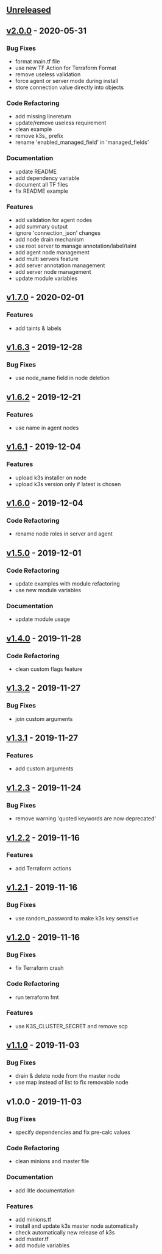 <a name="unreleased"></a>
## [Unreleased]


<a name="v2.0.0"></a>
## [v2.0.0] - 2020-05-31
### Bug Fixes
- format main.tf file
- use new TF Action for Terraform Format
- remove useless validation
- force agent or server mode during install
- store connection value directly into objects

### Code Refactoring
- add missing linereturn
- update/remove useless requirement
- clean example
- remove k3s_ prefix
- rename 'enabled_managed_field' in 'managed_fields'

### Documentation
- update README
- add dependency variable
- document all TF files
- fix README example

### Features
- add validation for agent nodes
- add summary output
- ignore 'connection_json' changes
- add node drain mechanism
- use root server to manage annotation/label/taint
- add agent node management
- add multi servers feature
- add server annotation management
- add server node management
- update module variables


<a name="v1.7.0"></a>
## [v1.7.0] - 2020-02-01
### Features
- add taints & labels


<a name="v1.6.3"></a>
## [v1.6.3] - 2019-12-28
### Bug Fixes
- use node_name field in node deletion


<a name="v1.6.2"></a>
## [v1.6.2] - 2019-12-21
### Features
- use name in agent nodes


<a name="v1.6.1"></a>
## [v1.6.1] - 2019-12-04
### Features
- upload k3s installer on node
- upload k3s version only if latest is chosen


<a name="v1.6.0"></a>
## [v1.6.0] - 2019-12-04
### Code Refactoring
- rename node roles in server and agent


<a name="v1.5.0"></a>
## [v1.5.0] - 2019-12-01
### Code Refactoring
- update examples with module refactoring
- use new module variables

### Documentation
- update module usage


<a name="v1.4.0"></a>
## [v1.4.0] - 2019-11-28
### Code Refactoring
- clean custom flags feature


<a name="v1.3.2"></a>
## [v1.3.2] - 2019-11-27
### Bug Fixes
- join custom arguments


<a name="v1.3.1"></a>
## [v1.3.1] - 2019-11-27
### Features
- add custom arguments


<a name="v1.2.3"></a>
## [v1.2.3] - 2019-11-24
### Bug Fixes
- remove warning 'quoted keywords are now deprecated'


<a name="v1.2.2"></a>
## [v1.2.2] - 2019-11-16
### Features
- add Terraform actions


<a name="v1.2.1"></a>
## [v1.2.1] - 2019-11-16
### Bug Fixes
- use random_password to make k3s key sensitive


<a name="v1.2.0"></a>
## [v1.2.0] - 2019-11-16
### Bug Fixes
- fix Terraform crash

### Code Refactoring
- run terraform fmt

### Features
- use K3S_CLUSTER_SECRET and remove scp


<a name="v1.1.0"></a>
## [v1.1.0] - 2019-11-03
### Bug Fixes
- drain & delete node from the master node
- use map instead of list to fix removable node


<a name="v1.0.0"></a>
## v1.0.0 - 2019-11-03
### Bug Fixes
- specify dependencies and fix pre-calc values

### Code Refactoring
- clean minions and master file

### Documentation
- add litle documentation

### Features
- add minions.tf
- install and update k3s master node automatically
- check automatically new release of k3s
- add master.tf
- add module variables


[Unreleased]: https://github.com/xunleii/terraform-module-k3s/compare/v2.0.0...HEAD
[v2.0.0]: https://github.com/xunleii/terraform-module-k3s/compare/v1.7.0...v2.0.0
[v1.7.0]: https://github.com/xunleii/terraform-module-k3s/compare/v1.6.3...v1.7.0
[v1.6.3]: https://github.com/xunleii/terraform-module-k3s/compare/v1.6.2...v1.6.3
[v1.6.2]: https://github.com/xunleii/terraform-module-k3s/compare/v1.6.1...v1.6.2
[v1.6.1]: https://github.com/xunleii/terraform-module-k3s/compare/v1.6.0...v1.6.1
[v1.6.0]: https://github.com/xunleii/terraform-module-k3s/compare/v1.5.0...v1.6.0
[v1.5.0]: https://github.com/xunleii/terraform-module-k3s/compare/v1.4.0...v1.5.0
[v1.4.0]: https://github.com/xunleii/terraform-module-k3s/compare/v1.3.2...v1.4.0
[v1.3.2]: https://github.com/xunleii/terraform-module-k3s/compare/v1.3.1...v1.3.2
[v1.3.1]: https://github.com/xunleii/terraform-module-k3s/compare/v1.2.3...v1.3.1
[v1.2.3]: https://github.com/xunleii/terraform-module-k3s/compare/v1.2.2...v1.2.3
[v1.2.2]: https://github.com/xunleii/terraform-module-k3s/compare/v1.2.1...v1.2.2
[v1.2.1]: https://github.com/xunleii/terraform-module-k3s/compare/v1.2.0...v1.2.1
[v1.2.0]: https://github.com/xunleii/terraform-module-k3s/compare/v1.1.0...v1.2.0
[v1.1.0]: https://github.com/xunleii/terraform-module-k3s/compare/v1.0.0...v1.1.0
